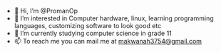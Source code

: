 - 👋 Hi, I’m @PromanOp
- 👀 I’m interested in Computer hardware, linux, learning programming languages, customizing software to look good etc
- 🌱 I’m currently studying computer science in grade 11 
- 📫 To reach me you can mail me at makwanah3754@gmail.com 

<!---
PromanOp/PromanOp is a ✨ special ✨ repository because its `README.md` (this file) appears on your GitHub profile.
You can click the Preview link to take a look at your changes.
--->
